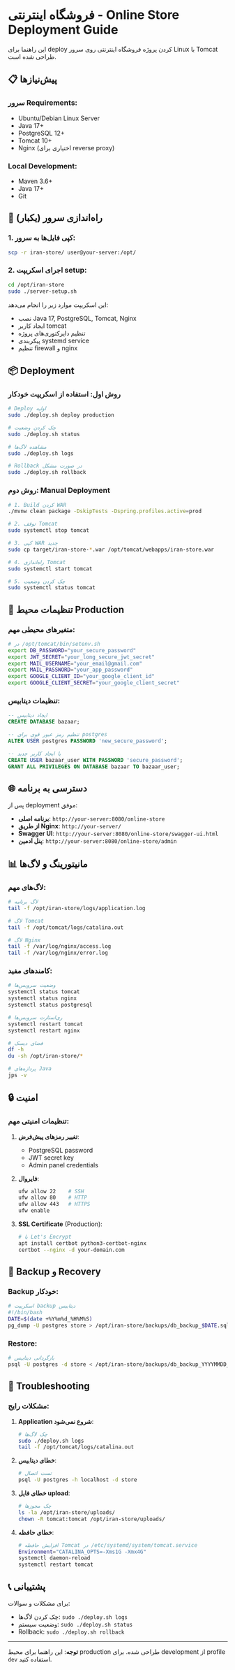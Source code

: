 # فروشگاه اینترنتی - Online Store Deployment Guide

این راهنما برای deploy کردن پروژه فروشگاه اینترنتی روی سرور Linux با Tomcat طراحی شده است.

## 📋 پیش‌نیازها

### سرور Requirements:
- Ubuntu/Debian Linux Server
- Java 17+
- PostgreSQL 12+
- Tomcat 10+
- Nginx (اختیاری برای reverse proxy)

### Local Development:
- Maven 3.6+
- Java 17+
- Git

## 🚀 راه‌اندازی سرور (یکبار)

### 1. کپی فایل‌ها به سرور:
```bash
scp -r iran-store/ user@your-server:/opt/
```

### 2. اجرای اسکریپت setup:
```bash
cd /opt/iran-store
sudo ./server-setup.sh
```

این اسکریپت موارد زیر را انجام می‌دهد:
- نصب Java 17, PostgreSQL, Tomcat, Nginx
- ایجاد کاربر tomcat
- تنظیم دایرکتوری‌های پروژه
- پیکربندی systemd service
- تنظیم firewall و nginx

## 📦 Deployment

### روش اول: استفاده از اسکریپت خودکار

```bash
# Deploy اولیه
sudo ./deploy.sh deploy production

# چک کردن وضعیت
sudo ./deploy.sh status

# مشاهده لاگ‌ها
sudo ./deploy.sh logs

# Rollback در صورت مشکل
sudo ./deploy.sh rollback
```

### روش دوم: Manual Deployment

```bash
# 1. Build کردن WAR
./mvnw clean package -DskipTests -Dspring.profiles.active=prod

# 2. توقف Tomcat
sudo systemctl stop tomcat

# 3. کپی WAR جدید
sudo cp target/iran-store-*.war /opt/tomcat/webapps/iran-store.war

# 4. راه‌اندازی Tomcat
sudo systemctl start tomcat

# 5. چک کردن وضعیت
sudo systemctl status tomcat
```

## 🔧 تنظیمات محیط Production

### متغیرهای محیطی مهم:
```bash
# در /opt/tomcat/bin/setenv.sh
export DB_PASSWORD="your_secure_password"
export JWT_SECRET="your_long_secure_jwt_secret"
export MAIL_USERNAME="your_email@gmail.com"
export MAIL_PASSWORD="your_app_password"
export GOOGLE_CLIENT_ID="your_google_client_id"
export GOOGLE_CLIENT_SECRET="your_google_client_secret"
```

### تنظیمات دیتابیس:
```sql
-- ایجاد دیتابیس
CREATE DATABASE bazaar;

-- تنظیم رمز عبور قوی برای postgres
ALTER USER postgres PASSWORD 'new_secure_password';

-- یا ایجاد کاربر جدید
CREATE USER bazaar_user WITH PASSWORD 'secure_password';
GRANT ALL PRIVILEGES ON DATABASE bazaar TO bazaar_user;
```

## 🌐 دسترسی به برنامه

پس از deployment موفق:

- **برنامه اصلی**: `http://your-server:8080/online-store`
- **از طریق Nginx**: `http://your-server/`
- **Swagger UI**: `http://your-server:8080/online-store/swagger-ui.html`
- **پنل ادمین**: `http://your-server:8080/online-store/admin`

## 📊 مانیتورینگ و لاگ‌ها

### لاگ‌های مهم:
```bash
# لاگ برنامه
tail -f /opt/iran-store/logs/application.log

# لاگ Tomcat
tail -f /opt/tomcat/logs/catalina.out

# لاگ Nginx
tail -f /var/log/nginx/access.log
tail -f /var/log/nginx/error.log
```

### کامندهای مفید:
```bash
# وضعیت سرویس‌ها
systemctl status tomcat
systemctl status nginx
systemctl status postgresql

# ری‌استارت سرویس‌ها
systemctl restart tomcat
systemctl restart nginx

# فضای دیسک
df -h
du -sh /opt/iran-store/*

# پردازه‌های Java
jps -v
```

## 🔒 امنیت

### تنظیمات امنیتی مهم:

1. **تغییر رمزهای پیش‌فرض**:
   - PostgreSQL password
   - JWT secret key
   - Admin panel credentials

2. **فایروال**:
   ```bash
   ufw allow 22    # SSH
   ufw allow 80    # HTTP
   ufw allow 443   # HTTPS
   ufw enable
   ```

3. **SSL Certificate** (Production):
   ```bash
   # با Let's Encrypt
   apt install certbot python3-certbot-nginx
   certbot --nginx -d your-domain.com
   ```

## 🔄 Backup و Recovery

### Backup خودکار:
```bash
# اسکریپت backup دیتابیس
#!/bin/bash
DATE=$(date +%Y%m%d_%H%M%S)
pg_dump -U postgres store > /opt/iran-store/backups/db_backup_$DATE.sql
```

### Restore:
```bash
# بازگردانی دیتابیس
psql -U postgres -d store < /opt/iran-store/backups/db_backup_YYYYMMDD_HHMMSS.sql
```

## 🐛 Troubleshooting

### مشکلات رایج:

1. **Application شروع نمی‌شود**:
   ```bash
   # چک لاگ‌ها
   sudo ./deploy.sh logs
   tail -f /opt/tomcat/logs/catalina.out
   ```

2. **خطای دیتابیس**:
   ```bash
   # تست اتصال
   psql -U postgres -h localhost -d store
   ```

3. **خطای فایل upload**:
   ```bash
   # چک مجوزها
   ls -la /opt/iran-store/uploads/
   chown -R tomcat:tomcat /opt/iran-store/uploads/
   ```

4. **خطای حافظه**:
   ```bash
   # افزایش حافظه Tomcat در /etc/systemd/system/tomcat.service
   Environment="CATALINA_OPTS=-Xms1G -Xmx4G"
   systemctl daemon-reload
   systemctl restart tomcat
   ```

## 📞 پشتیبانی

برای مشکلات و سوالات:
- چک کردن لاگ‌ها: `sudo ./deploy.sh logs`
- وضعیت سیستم: `sudo ./deploy.sh status`
- Rollback: `sudo ./deploy.sh rollback`

---

**توجه**: این راهنما برای محیط production طراحی شده. برای development از profile `dev` استفاده کنید.
